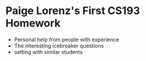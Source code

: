 # Paige Lorenz's First CS193 Homework

- Personal help from people with experience
- The interesting icebreaker questions
- setting with similar students
